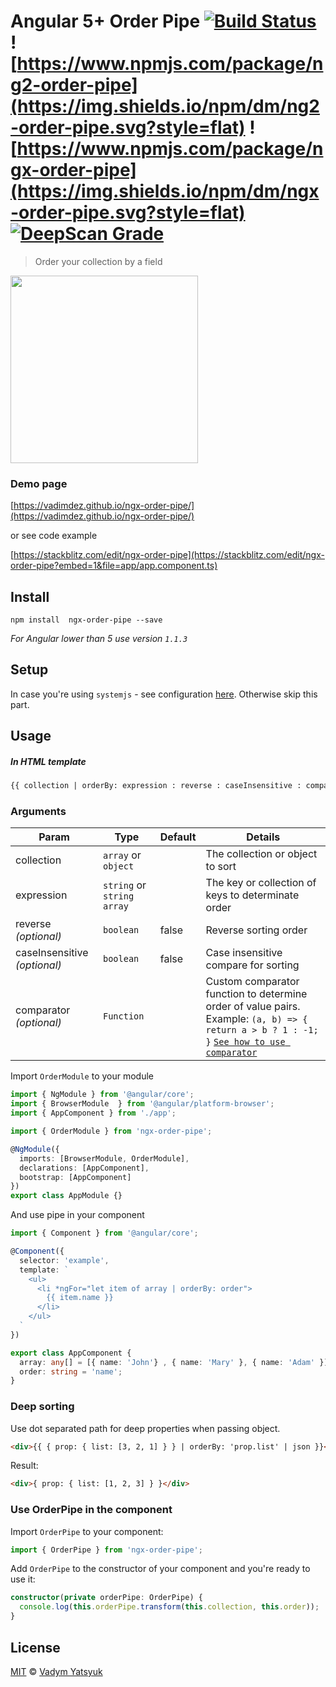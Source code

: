 # Angular 5+ Order Pipe [![Build Status](https://travis-ci.org/VadimDez/ngx-order-pipe.svg?branch=master)](https://travis-ci.org/VadimDez/ngx-order-pipe) ![https://www.npmjs.com/package/ng2-order-pipe](https://img.shields.io/npm/dm/ng2-order-pipe.svg?style=flat) ![https://www.npmjs.com/package/ngx-order-pipe](https://img.shields.io/npm/dm/ngx-order-pipe.svg?style=flat) [![DeepScan Grade](https://deepscan.io/api/projects/1752/branches/7519/badge/grade.svg)](https://deepscan.io/dashboard/#view=project&pid=1752&bid=7519)

> Order your collection by a field

<img src="https://cloud.githubusercontent.com/assets/3748453/22164327/08764608-df57-11e6-9c90-075aeca26fd6.gif" width="300">

### Demo page
[https://vadimdez.github.io/ngx-order-pipe/](https://vadimdez.github.io/ngx-order-pipe/)

or see code example

[https://stackblitz.com/edit/ngx-order-pipe](https://stackblitz.com/edit/ngx-order-pipe?embed=1&file=app/app.component.ts)

## Install

```
npm install  ngx-order-pipe --save
```
*For Angular lower than 5 use version `1.1.3`*

## Setup

In case you're using `systemjs` - see configuration [here](https://github.com/VadimDez/ngx-order-pipe/blob/master/SYSTEMJS.md). Otherwise skip this part.


## Usage

##### In HTML template

```html
{{ collection | orderBy: expression : reverse : caseInsensitive : comparator }}
```

### Arguments

| Param | Type | Default | Details |
| --- | --- | --- | --- |
| collection | `array` or `object` | | The collection or object to sort |
| expression  | `string` or `string array` | | The key or collection of keys to determinate order |
| reverse *(optional)* | `boolean`| false | Reverse sorting order |
| caseInsensitive *(optional)* | `boolean`| false | Case insensitive compare for sorting |
| comparator *(optional)* | `Function`|  | Custom comparator function to determine order of value pairs. Example: `(a, b) => { return a > b ? 1 : -1; }` [`See how to use comparator`](https://github.com/VadimDez/ngx-order-pipe/issues/39) |

Import `OrderModule` to your module

```typescript
import { NgModule } from '@angular/core';
import { BrowserModule  } from '@angular/platform-browser';
import { AppComponent } from './app';

import { OrderModule } from 'ngx-order-pipe';

@NgModule({
  imports: [BrowserModule, OrderModule],
  declarations: [AppComponent],
  bootstrap: [AppComponent]
})
export class AppModule {}

```

And use pipe in your component

```typescript
import { Component } from '@angular/core';

@Component({
  selector: 'example',
  template: `
    <ul>
      <li *ngFor="let item of array | orderBy: order">
        {{ item.name }}
      </li>
    </ul> 
  `
})

export class AppComponent {
  array: any[] = [{ name: 'John'} , { name: 'Mary' }, { name: 'Adam' }];
  order: string = 'name';
}
```

### Deep sorting
Use dot separated path for deep properties when passing object.
```html
<div>{{ { prop: { list: [3, 2, 1] } } | orderBy: 'prop.list' | json }}</div>
```
Result:
```html
<div>{ prop: { list: [1, 2, 3] } }</div>
```

### Use OrderPipe in the component
Import `OrderPipe` to your component:
```typescript
import { OrderPipe } from 'ngx-order-pipe';
```
Add `OrderPipe` to the constructor of your component and you're ready to use it:

```typescript
constructor(private orderPipe: OrderPipe) {
  console.log(this.orderPipe.transform(this.collection, this.order));
}
```

## License
[MIT](https://tldrlegal.com/license/mit-license) © [Vadym Yatsyuk](https://github.com/vadimdez)
